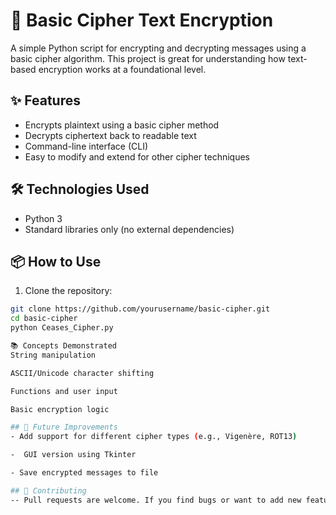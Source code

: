 # 🔐 Basic Cipher Text Encryption

A simple Python script for encrypting and decrypting messages using a basic cipher algorithm. This project is great for understanding how text-based encryption works at a foundational level.

## ✨ Features

- Encrypts plaintext using a basic cipher method
- Decrypts ciphertext back to readable text
- Command-line interface (CLI)
- Easy to modify and extend for other cipher techniques

## 🛠️ Technologies Used

- Python 3
- Standard libraries only (no external dependencies)

## 📦 How to Use

1. Clone the repository:

```bash
git clone https://github.com/yourusername/basic-cipher.git
cd basic-cipher
python Ceases_Cipher.py

📚 Concepts Demonstrated
String manipulation

ASCII/Unicode character shifting

Functions and user input

Basic encryption logic

## 📌 Future Improvements
- Add support for different cipher types (e.g., Vigenère, ROT13)

-  GUI version using Tkinter

- Save encrypted messages to file

## 🤝 Contributing
-- Pull requests are welcome. If you find bugs or want to add new features, feel free to open an issue or contribute directly.


